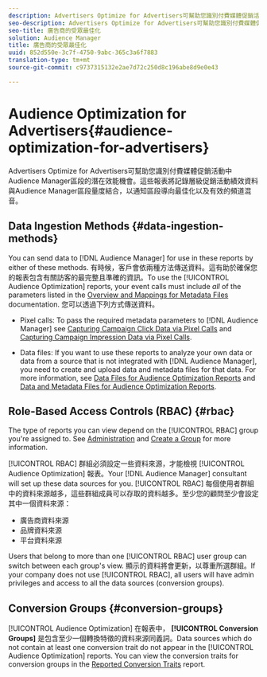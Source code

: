 ```yaml
---
description: Advertisers Optimize for Advertisers可幫助您識別付費媒體促銷活動中Audience Manager區段的潛在效能機會。這些報表將記錄層級促銷活動績效資料與Audience Manager區段量度結合，以通知區段導向最佳化以及有效的頻道混音。
seo-description: Advertisers Optimize for Advertisers可幫助您識別付費媒體促銷活動中Audience Manager區段的潛在效能機會。這些報表將記錄層級促銷活動績效資料與Audience Manager區段量度結合，以通知區段導向最佳化以及有效的頻道混音。
seo-title: 廣告商的受眾最佳化
solution: Audience Manager
title: 廣告商的受眾最佳化
uuid: 852d550e-3c7f-4750-9abc-365c3a6f7883
translation-type: tm+mt
source-git-commit: c9737315132e2ae7d72c250d8c196abe8d9e0e43

---
```



# Audience Optimization for Advertisers{#audience-optimization-for-advertisers}

Advertisers Optimize for Advertisers可幫助您識別付費媒體促銷活動中Audience Manager區段的潛在效能機會。這些報表將記錄層級促銷活動績效資料與Audience Manager區段量度結合，以通知區段導向最佳化以及有效的頻道混音。

## Data Ingestion Methods {#data-ingestion-methods}

You can send data to [!DNL Audience Manager] for use in these reports by either of these methods. 有時候，客戶會依兩種方法傳送資料。這有助於確保您的報表包含有關訪客的最完整且準確的資訊。To use the [!UICONTROL Audience Optimization] reports, your event calls must include *all* of the parameters listed in the [Overview and Mappings for Metadata Files](../../../reporting/audience-optimization-reports/metadata-files-intro/metadata-file-overview.md) documentation. 您可以透過下列方式傳送資料。

* Pixel calls: To pass the required metadata parameters to [!DNL Audience Manager] see [Capturing Campaign Click Data via Pixel Calls](../../../integration/media-data-integration/click-data-pixels.md) and [Capturing Campaign Impression Data via Pixel Calls](../../../integration/media-data-integration/impression-data-pixels.md).

* Data files: If you want to use these reports to analyze your own data or data from a source that is not integrated with [!DNL Audience Manager], you need to create and upload data and metadata files for that data. For more information, see [Data Files for Audience Optimization Reports](../../../reporting/audience-optimization-reports/metadata-files-intro/datafiles-intro.md) and [Data and Metadata Files for Audience Optimization Reports](../../../reporting/audience-optimization-reports/metadata-files-intro/metadata-files-intro.md).

## Role-Based Access Controls (RBAC) {#rbac}

The type of reports you can view depend on the [!UICONTROL RBAC] group you&#39;re assigned to. See [Administration](../../../features/administration/administration-overview.md) and [Create a Group](../../../features/administration/administration-overview.md#create-group) for more information.

[!UICONTROL RBAC] 群組必須設定一些資料來源，才能檢視 [!UICONTROL Audience Optimization] 報表。Your [!DNL Audience Manager] consultant will set up these data sources for you. [!UICONTROL RBAC] 每個使用者群組中的資料來源越多，這些群組成員可以存取的資料越多。至少您的顧問至少會設定其中一個資料來源：

* 廣告商資料來源
* 品牌資料來源
* 平台資料來源

Users that belong to more than one [!UICONTROL RBAC] user group can switch between each group&#39;s view. 顯示的資料將會更新，以尊重所選群組。If your company does not use [!UICONTROL RBAC], all users will have admin privileges and access to all the data sources (conversion groups).

## Conversion Groups {#conversion-groups}

[!UICONTROL Audience Optimization] 在報表中， **[!UICONTROL Conversion Groups]** 是包含至少一個轉換特徵的資料來源同義詞。Data sources which do not contain at least one conversion trait do not appear in the [!UICONTROL Audience Optimization] reports. You can view the conversion traits for conversion groups in the [Reported Conversion Traits](../../../reporting/audience-optimization-reports/aor-advertisers/reported-conversion-traits.md) report.
